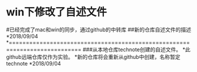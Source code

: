 
win下修改了自述文件
===
#已经完成了mac和win的同步，通过github的中转库
##新的仓库自述文件的描述
*2018/09/04
*===========================================================================
###从本地仓库technote创建的自述文件。
*此github远端仓库仅作为实验。
*新的仓库将会重新从github中创建，名称暂定technote
*2018/09/04
